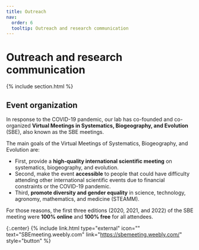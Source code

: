 ```yaml
---
title: Outreach
nav:
  order: 6
  tooltip: Outreach and research communication
---
```


<!--Preamble-->

# <i class="fas fa-seedling"></i>Outreach and research communication

{% include section.html %}

<!--Event organization-->


## <i class="fas fa-user-group"></i>Event organization


In response to the COVID-19 pandemic, our lab has co-founded and co-organized **Virtual Meetings in Systematics, Biogeography, and Evolution** (SBE), also known as the SBE meetings.

The main goals of the Virtual Meetings of Systematics, Biogeography, and Evolution are:

- First, provide a **high-quality international scientific meeting** on systematics, biogeography, and evolution.
- Second, make the event **accessible** to people that could have difficulty attending other international scientific events due to financial constraints or the COVID-19 pandemic.
- Third, **promote diversity and gender equality** in science, technology, agronomy, mathematics, and medicine (STEAMM).

For those reasons, the first three editions (2020, 2021, and 2022) of the SBE meeting were **100% online** and  **100% free** for all attendees.

{:.center}
{% include link.html type="external" icon="" text="SBEmeeting.weebly.com" link="https://sbemeeting.weebly.com/" style="button" %}
